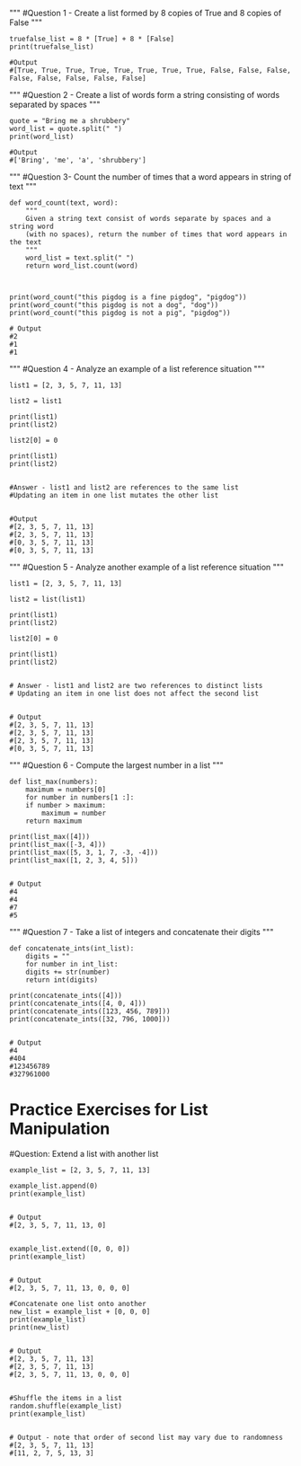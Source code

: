 """
#Question 1 - Create a list formed by 8 copies of True and 8 copies of False
"""

	truefalse_list = 8 * [True] + 8 * [False]
	print(truefalse_list)

	#Output
	#[True, True, True, True, True, True, True, True, False, False, False, False, False, False, False, False]


"""
#Question 2 - Create a list of words form a string consisting of words separated by spaces
"""

	quote = "Bring me a shrubbery"
	word_list = quote.split(" ")
	print(word_list)

	#Output
	#['Bring', 'me', 'a', 'shrubbery']


"""
#Question 3- Count the number of times that a word appears in string of text
"""

	def word_count(text, word):
	    """
	    Given a string text consist of words separate by spaces and a string word
	    (with no spaces), return the number of times that word appears in the text
	    """
	    word_list = text.split(" ")
	    return word_list.count(word)



	print(word_count("this pigdog is a fine pigdog", "pigdog"))
	print(word_count("this pigdog is not a dog", "dog"))
	print(word_count("this pigdog is not a pig", "pigdog"))

	# Output
	#2
	#1
	#1



"""
#Question 4 - Analyze an example of a list reference situation
"""


	list1 = [2, 3, 5, 7, 11, 13]

	list2 = list1

	print(list1)
	print(list2)

	list2[0] = 0

	print(list1)
	print(list2)


	#Answer - list1 and list2 are references to the same list
	#Updating an item in one list mutates the other list


	#Output
	#[2, 3, 5, 7, 11, 13]
	#[2, 3, 5, 7, 11, 13]
	#[0, 3, 5, 7, 11, 13]
	#[0, 3, 5, 7, 11, 13]
	
	
"""
#Question 5 - Analyze another example of a list reference situation
"""

	list1 = [2, 3, 5, 7, 11, 13]

	list2 = list(list1)

	print(list1)
	print(list2)

	list2[0] = 0

	print(list1)
	print(list2)


	# Answer - list1 and list2 are two references to distinct lists
	# Updating an item in one list does not affect the second list


	# Output
	#[2, 3, 5, 7, 11, 13]
	#[2, 3, 5, 7, 11, 13]
	#[2, 3, 5, 7, 11, 13]
	#[0, 3, 5, 7, 11, 13]



"""
#Question 6 - Compute the largest number in a list
"""

	def list_max(numbers):
	    maximum = numbers[0]
	    for number in numbers[1 :]:
		if number > maximum:
		    maximum = number
	    return maximum

	print(list_max([4]))
	print(list_max([-3, 4]))
	print(list_max([5, 3, 1, 7, -3, -4]))
	print(list_max([1, 2, 3, 4, 5]))


	# Output
	#4
	#4
	#7
	#5



"""
#Question 7 - Take a list of integers and concatenate their digits
"""

	def concatenate_ints(int_list):
	    digits = ""
	    for number in int_list:
		digits += str(number)
	    return int(digits)

	print(concatenate_ints([4]))
	print(concatenate_ints([4, 0, 4]))
	print(concatenate_ints([123, 456, 789]))
	print(concatenate_ints([32, 796, 1000]))


	# Output
	#4
	#404
	#123456789
	#327961000


# Practice Exercises for List Manipulation

#Question: Extend a list with another list

	example_list = [2, 3, 5, 7, 11, 13]

	example_list.append(0)
	print(example_list)


	# Output
	#[2, 3, 5, 7, 11, 13, 0]
	
	
	example_list.extend([0, 0, 0])
	print(example_list)


	# Output
	#[2, 3, 5, 7, 11, 13, 0, 0, 0]
	
	#Concatenate one list onto another
	new_list = example_list + [0, 0, 0]
	print(example_list)
	print(new_list)


	# Output
	#[2, 3, 5, 7, 11, 13]
	#[2, 3, 5, 7, 11, 13]
	#[2, 3, 5, 7, 11, 13, 0, 0, 0]
	
	
	#Shuffle the items in a list
	random.shuffle(example_list)    
	print(example_list)


	# Output - note that order of second list may vary due to randomness
	#[2, 3, 5, 7, 11, 13]
	#[11, 2, 7, 5, 13, 3]

